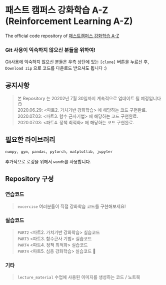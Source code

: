 # 패스트 캠퍼스 강화학습 A-Z (Reinforcement Learning A-Z)
The official code repository of [패스트캠퍼스 강화학습 A-Z](https://www.fastcampus.co.kr/data_online_rein)

### Git 사용이 익숙하지 않으신 분들을 위하여!
Git사용에 익숙하지 않으신 분들은 우측 상단에 있는 `[clone]` 버튼을 누르신 후, `Download zip` 으로 코드를 다운로드 받으셔도 됩니다 :)

## 공지사항
> 본 Repository 는 20202년 7월 30일까지 계속적으로 업데이트 될 예정입니다 :smirk: <br>
2020.06.29: <파트2. 가치기반 강화학습> 에 해당하는 코드 구현완료. <br>
2020.07.03: <파트3. 함수 근사기법> 에 해당하는 코드 구현완료. <br>
2020.07.03: <파트4. 정책 최적화> 에 해당하는 코드 구현완료. <br>


## 필요한 라이브러리
```
numpy, gym, pandas, pytorch, matplotlib, jupyter
```
추가적으로 로깅을 위해서 `wandb`를 사용합니다.

## Repository 구성

### 연습코드
> `excercise` 여러분들이 직접 강화학습 코드를 구현해보세요! <br>

### 실습코드
> `PART2` <파트2. 가치기반 강화학습> 실습코드 <br>
> `PART3` <파트3. 함수근사 기법> 실습코드 <br>
> `PART4` <파트4. 정책 최적화> 실습코드 <br>
> `PART4` <파트5. 심층 강화학습> 실습코드 :construction: <br>

### 기타
> `lecture_material` 수업에 사용된 이미지를 생성하는 코드 / 노트북


